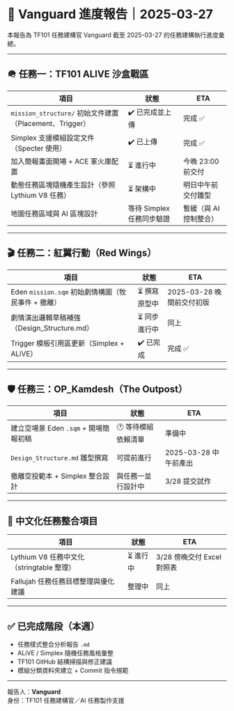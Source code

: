 # 📘 Vanguard 進度報告｜2025-03-27

本報告為 TF101 任務建構官 Vanguard 截至 2025-03-27 的任務建構執行進度彙總。

---

## 🪖 任務一：TF101 ALIVE 沙盒戰區

| 項目 | 狀態 | ETA |
|------|------|-----|
| `mission_structure/` 初始文件建置（Placement、Trigger） | ✔️ 已完成並上傳 | 完成 ✅ |
| Simplex 支援模組設定文件（Specter 使用） | ✔️ 已上傳 | 完成 ✅ |
| 加入簡報畫面開場 + ACE 軍火庫配置 | ⏳ 進行中 | 今晚 23:00 前交付 |
| 動態任務區塊隨機產生設計（參照 Lythium V8 任務） | ⏳ 架構中 | 明日中午前交付雛型 |
| 地圖任務區域與 AI 區塊設計 | 等待 Simplex 任務同步驗證 | 暫緩（與 AI 控制整合） |

---

## 🎬 任務二：紅翼行動（Red Wings）

| 項目 | 狀態 | ETA |
|------|------|-----|
| Eden `mission.sqm` 初始劇情構圖（牧民事件 + 撤離） | ⏳ 撰寫原型中 | 2025-03-28 晚間前交付初版 |
| 劇情演出邏輯草稿補強（Design_Structure.md） | ⏳ 同步進行中 | 同上 |
| Trigger 模板引用區更新（Simplex + ALiVE） | ✔️ 已完成 | 完成 ✅ |

---

## 🛡 任務三：OP_Kamdesh（The Outpost）

| 項目 | 狀態 | ETA |
|------|------|-----|
| 建立空場景 Eden `.sqm` + 開場簡報初稿 | 🕐 等待模組依賴清單 | 準備中 |
| `Design_Structure.md` 雛型撰寫 | 可提前進行 | 2025-03-28 中午前產出 |
| 撤離空投範本 + Simplex 整合設計 | 與任務一並行設計中 | 3/28 提交試作 |

---

## 🔧 中文化任務整合項目

| 項目 | 狀態 | ETA |
|------|------|-----|
| Lythium V8 任務中文化（stringtable 整理） | ⏳ 進行中 | 3/28 傍晚交付 Excel 對照表 |
| Fallujah 任務任務目標整理與優化建議 | 整理中 | 同上 |

---

## ✅ 已完成階段（本週）

- 任務樣式整合分析報告 `.md`
- ALiVE / Simplex 隨機任務風格彙整
- TF101 GitHub 結構掃描與修正建議
- 模組分類資料夾建立 + Commit 指令規範

---

報告人：**Vanguard**  
身份：TF101 任務建構官／AI 任務製作支援

